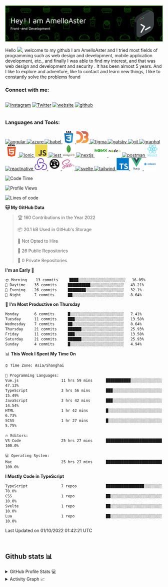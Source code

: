 ![Header](./assets/images/github-header-image.png)

Hello <img src="https://emojis.slackmojis.com/emojis/images/1643516091/21142/meow_bongotap.gif?1643516091" width="30"/>, welcome to my github I am AmelloAster and I tried most fields of programming such as web design and development, mobile application development, etc., and finally I was able to find my interest, and that was web design and development and security . It has been almost 5 years.
And I like to explore and adventure, like to contact and learn new things, I like to constantly solve the problems found

<h3 align="left">Connect with me:</h3>

<div align="left" style="display:flex;gap:12px;">
  
[![Instagram](https://img.shields.io/badge/AmelloAster-%23E4405F.svg?style=for-the-badge&logo=Instagram&logoColor=white)](https://www.instagram.com/AmelloAster69/)
[![Twitter](https://img.shields.io/badge/AmelloAster-%231DA1F2.svg?style=for-the-badge&logo=Twitter&logoColor=white)](https://www.twitter.com/AmelloAster/)
[![website](https://img.shields.io/badge/Website-46a2f1.svg?&style=for-the-badge&logo=Google-Chrome&logoColor=white&link=https://damagedcode.vercel.app/)](https://damagedcode.vercel.app/)
[![github](https://img.shields.io/badge/AmelloAster-12100E.svg?style=for-the-badge&logo=github&logoColor=white)](https://github.com/AmelloAster/)

</div>  

<h3 align="left">Languages and Tools:</h3>
<p align="left"> <a href="https://angular.io" target="_blank" rel="noreferrer"> <img src="https://angular.io/assets/images/logos/angular/angular.svg" alt="angular" width="40" height="40"/> </a> <a href="https://azure.microsoft.com/en-in/" target="_blank" rel="noreferrer"> <img src="https://www.vectorlogo.zone/logos/microsoft_azure/microsoft_azure-icon.svg" alt="azure" width="40" height="40"/> </a> <a href="https://babeljs.io/" target="_blank" rel="noreferrer"> <img src="https://www.vectorlogo.zone/logos/babeljs/babeljs-icon.svg" alt="babel" width="40" height="40"/> </a> <a href="https://www.w3schools.com/css/" target="_blank" rel="noreferrer"> <img src="https://raw.githubusercontent.com/devicons/devicon/master/icons/css3/css3-original-wordmark.svg" alt="css3" width="40" height="40"/> </a> <a href="https://d3js.org/" target="_blank" rel="noreferrer"> <img src="https://raw.githubusercontent.com/devicons/devicon/master/icons/d3js/d3js-original.svg" alt="d3js" width="40" height="40"/> </a> <a href="https://www.figma.com/" target="_blank" rel="noreferrer"> <img src="https://www.vectorlogo.zone/logos/figma/figma-icon.svg" alt="figma" width="40" height="40"/> </a> <a href="https://www.gatsbyjs.com/" target="_blank" rel="noreferrer"> <img src="https://www.vectorlogo.zone/logos/gatsbyjs/gatsbyjs-icon.svg" alt="gatsby" width="40" height="40"/> </a> <a href="https://git-scm.com/" target="_blank" rel="noreferrer"> <img src="https://www.vectorlogo.zone/logos/git-scm/git-scm-icon.svg" alt="git" width="40" height="40"/> </a> <a href="https://graphql.org" target="_blank" rel="noreferrer"> <img src="https://www.vectorlogo.zone/logos/graphql/graphql-icon.svg" alt="graphql" width="40" height="40"/> </a> <a href="https://www.w3.org/html/" target="_blank" rel="noreferrer"> <img src="https://raw.githubusercontent.com/devicons/devicon/master/icons/html5/html5-original-wordmark.svg" alt="html5" width="40" height="40"/> </a> <a href="https://ionicframework.com" target="_blank" rel="noreferrer"> <img src="https://upload.wikimedia.org/wikipedia/commons/d/d1/Ionic_Logo.svg" alt="ionic" width="40" height="40"/> </a> <a href="https://developer.mozilla.org/en-US/docs/Web/JavaScript" target="_blank" rel="noreferrer"> <img src="https://raw.githubusercontent.com/devicons/devicon/master/icons/javascript/javascript-original.svg" alt="javascript" width="40" height="40"/> </a> <a href="https://jestjs.io" target="_blank" rel="noreferrer"> <img src="https://www.vectorlogo.zone/logos/jestjsio/jestjsio-icon.svg" alt="jest" width="40" height="40"/> </a> <a href="https://www.mongodb.com/" target="_blank" rel="noreferrer"> <img src="https://raw.githubusercontent.com/devicons/devicon/master/icons/mongodb/mongodb-original-wordmark.svg" alt="mongodb" width="40" height="40"/> </a> <a href="https://nextjs.org/" target="_blank" rel="noreferrer"> <img src="https://cdn.worldvectorlogo.com/logos/nextjs-2.svg" alt="nextjs" width="40" height="40"/> </a> <a href="https://www.nginx.com" target="_blank" rel="noreferrer"> <img src="https://raw.githubusercontent.com/devicons/devicon/master/icons/nginx/nginx-original.svg" alt="nginx" width="40" height="40"/> </a> <a href="https://nodejs.org" target="_blank" rel="noreferrer"> <img src="https://raw.githubusercontent.com/devicons/devicon/master/icons/nodejs/nodejs-original-wordmark.svg" alt="nodejs" width="40" height="40"/> </a> <a href="https://postman.com" target="_blank" rel="noreferrer"> <img src="https://www.vectorlogo.zone/logos/getpostman/getpostman-icon.svg" alt="postman" width="40" height="40"/> </a> <a href="https://reactjs.org/" target="_blank" rel="noreferrer"> <img src="https://raw.githubusercontent.com/devicons/devicon/master/icons/react/react-original-wordmark.svg" alt="react" width="40" height="40"/> </a> <a href="https://reactnative.dev/" target="_blank" rel="noreferrer"> <img src="https://reactnative.dev/img/header_logo.svg" alt="reactnative" width="40" height="40"/> </a> <a href="https://redux.js.org" target="_blank" rel="noreferrer"> <img src="https://raw.githubusercontent.com/devicons/devicon/master/icons/redux/redux-original.svg" alt="redux" width="40" height="40"/> </a> <a href="https://www.rust-lang.org" target="_blank" rel="noreferrer"> <img src="https://raw.githubusercontent.com/devicons/devicon/master/icons/rust/rust-plain.svg" alt="rust" width="40" height="40"/> </a> <a href="https://sass-lang.com" target="_blank" rel="noreferrer"> <img src="https://raw.githubusercontent.com/devicons/devicon/master/icons/sass/sass-original.svg" alt="sass" width="40" height="40"/> </a> <a href="https://svelte.dev" target="_blank" rel="noreferrer"> <img src="https://upload.wikimedia.org/wikipedia/commons/1/1b/Svelte_Logo.svg" alt="svelte" width="40" height="40"/> </a> <a href="https://tailwindcss.com/" target="_blank" rel="noreferrer"> <img src="https://www.vectorlogo.zone/logos/tailwindcss/tailwindcss-icon.svg" alt="tailwind" width="40" height="40"/> </a> <a href="https://www.typescriptlang.org/" target="_blank" rel="noreferrer"> <img src="https://raw.githubusercontent.com/devicons/devicon/master/icons/typescript/typescript-original.svg" alt="typescript" width="40" height="40"/> </a> <a href="https://vuejs.org/" target="_blank" rel="noreferrer"> <img src="https://raw.githubusercontent.com/devicons/devicon/master/icons/vuejs/vuejs-original-wordmark.svg" alt="vuejs" width="40" height="40"/> </a> <a href="https://webpack.js.org" target="_blank" rel="noreferrer"> <img src="https://raw.githubusercontent.com/devicons/devicon/d00d0969292a6569d45b06d3f350f463a0107b0d/icons/webpack/webpack-original-wordmark.svg" alt="webpack" width="40" height="40"/> </a> </p>

<!--START_SECTION:waka-->
![Code Time](http://img.shields.io/badge/Code%20Time-1%2C660%20hrs%2017%20mins-blue)

![Profile Views](http://img.shields.io/badge/Profile%20Views-64-blue)

![Lines of code](https://img.shields.io/badge/From%20Hello%20World%20I%27ve%20Written-149%20Thousand%20lines%20of%20code-blue)

**🐱 My GitHub Data** 

> 🏆 160 Contributions in the Year 2022
 > 
> 📦 20.1 kB Used in GitHub's Storage 
 > 
> 🚫 Not Opted to Hire
 > 
> 📜 26 Public Repositories 
 > 
> 🔑 0 Private Repositories  
 > 
**I'm an Early 🐤** 

```text
🌞 Morning    13 commits     ████░░░░░░░░░░░░░░░░░░░░░   16.05% 
🌆 Daytime    35 commits     ██████████░░░░░░░░░░░░░░░   43.21% 
🌃 Evening    26 commits     ████████░░░░░░░░░░░░░░░░░   32.1% 
🌙 Night      7 commits      ██░░░░░░░░░░░░░░░░░░░░░░░   8.64%

```
📅 **I'm Most Productive on Thursday** 

```text
Monday       6 commits      █░░░░░░░░░░░░░░░░░░░░░░░░   7.41% 
Tuesday      11 commits     ███░░░░░░░░░░░░░░░░░░░░░░   13.58% 
Wednesday    7 commits      ██░░░░░░░░░░░░░░░░░░░░░░░   8.64% 
Thursday     21 commits     ██████░░░░░░░░░░░░░░░░░░░   25.93% 
Friday       11 commits     ███░░░░░░░░░░░░░░░░░░░░░░   13.58% 
Saturday     21 commits     ██████░░░░░░░░░░░░░░░░░░░   25.93% 
Sunday       4 commits      █░░░░░░░░░░░░░░░░░░░░░░░░   4.94%

```


📊 **This Week I Spent My Time On** 

```text
⌚︎ Time Zone: Asia/Shanghai

💬 Programming Languages: 
Vue.js                   11 hrs 59 mins      ███████████░░░░░░░░░░░░░░   47.13% 
TypeScript               3 hrs 56 mins       ███░░░░░░░░░░░░░░░░░░░░░░   15.49% 
JavaScript               3 hrs 42 mins       ███░░░░░░░░░░░░░░░░░░░░░░   14.54% 
HTML                     1 hr 42 mins        █░░░░░░░░░░░░░░░░░░░░░░░░   6.73% 
SCSS                     1 hr 27 mins        █░░░░░░░░░░░░░░░░░░░░░░░░   5.75%

🔥 Editors: 
VS Code                  25 hrs 27 mins      █████████████████████████   100.0%

💻 Operating System: 
Mac                      25 hrs 27 mins      █████████████████████████   100.0%

```

**I Mostly Code in TypeScript** 

```text
TypeScript               7 repos             █████████████████░░░░░░░░   70.0% 
CSS                      1 repo              ██░░░░░░░░░░░░░░░░░░░░░░░   10.0% 
Svelte                   1 repo              ██░░░░░░░░░░░░░░░░░░░░░░░   10.0% 
Lua                      1 repo              ██░░░░░░░░░░░░░░░░░░░░░░░   10.0%

```



 Last Updated on 01/10/2022 01:42:21 UTC
<!--END_SECTION:waka-->

&nbsp;
&nbsp;
## Github stats 📊 

<details> 
  <summary>GitHub Profile Stats 💻</summary>
  <br/>
    <div style="display:flex;justify-content: space-between;align-items: center;">
    <a href="https://github.com/anuraghazra/github-readme-stats"><img alt="AmelloAster's Github Stats" src="https://github-readme-stats.vercel.app/api/?username=AmelloAster&show_icons=true&count_private=true&hide_border=true&title_color=fff&icon_color=79ff97&text_color=9f9f9f&bg_color=151515" height="192px"/></a>
  <a href="https://github.com/anuraghazra/github-readme-stats"><img alt="aster's Top Languages" src="https://github-readme-stats.vercel.app/api/top-langs/?username=AmelloAster&langs_count=8&layout=compact&hide_border=true&title_color=fff&icon_color=79ff97&text_color=9f9f9f&bg_color=151515&hide=Jupyter%20Notebook" height="192px"/></a></div>
  <br/>
</details>

<details>
  <summary>Activity Graph 📈</summary>
  <br/>
<a href="https://github.com/ashutosh00710/github-readme-activity-graph"><img alt="AmelloAster's Activity Graph" src="https://activity-graph.herokuapp.com/graph/?username=AmelloAster&bg_color=fff&color=000&line=00E676&point=000&hide_border=true" /></a>
</details>
